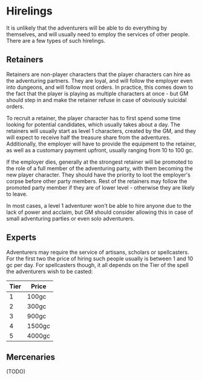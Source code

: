 # Hirelings

It is unlikely that the adventurers will be able to do everything by themselves, and will usually need to employ the services of other people. There are a few types of such hirelings.

## Retainers

Retainers are non-player characters that the player characters can hire as the adventuring partners. They are loyal, and will follow the employer even into dungeons, and will follow most orders. In practice, this comes down to the fact that the player is playing as multiple characters at once - but GM should step in and make the retainer refuse in case of obviously suicidal orders.

To recruit a retainer, the player character has to first spend some time looking for potential candidates, which usually takes about a day. The retainers will usually start as level 1 characters, created by the GM, and they will expect to receive half the treasure share from the adventures. Additionally, the employer will have to provide the equipment to the retainer, as well as a customary payment upfront, usually ranging from 10 to 100 gc.

If the employer dies, generally at the strongest retainer will be promoted to the role of a full member of the adventuring party, with them becoming the new player character. They should have the priority to loot the employer's corpse before other party members. Rest of the retainers may follow the promoted party member if they are of lower level - otherwise they are likely to leave.

In most cases, a level 1 adventurer won't be able to hire anyone due to the lack of power and acclaim, but GM should consider allowing this in case of small adventuring parties or even solo adventurers.

## Experts

Adventurers may require the service of artisans, scholars or spellcasters. For the first two the price of hiring such people usually is between 1 and 10 gc per day. For spellcasters though, it all depends on the Tier of the spell the adventurers wish to be casted:

|Tier|Price|
|-|-|
|1|100gc|
|2|300gc|
|3|900gc|
|4|1500gc|
|5|4000gc|

## Mercenaries

(TODO)